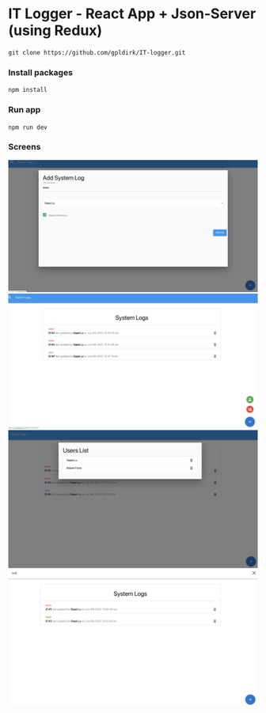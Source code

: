 # IT Logger - React App + Json-Server (using Redux)
```
git clone https://github.com/gpldirk/IT-logger.git
```

### Install packages
```
npm install
```

### Run app
```
npm run dev
```

### Screens
![image](./add_log.png)
![image](./logs.png)
![image](./users.png)
![image](./search.png)
